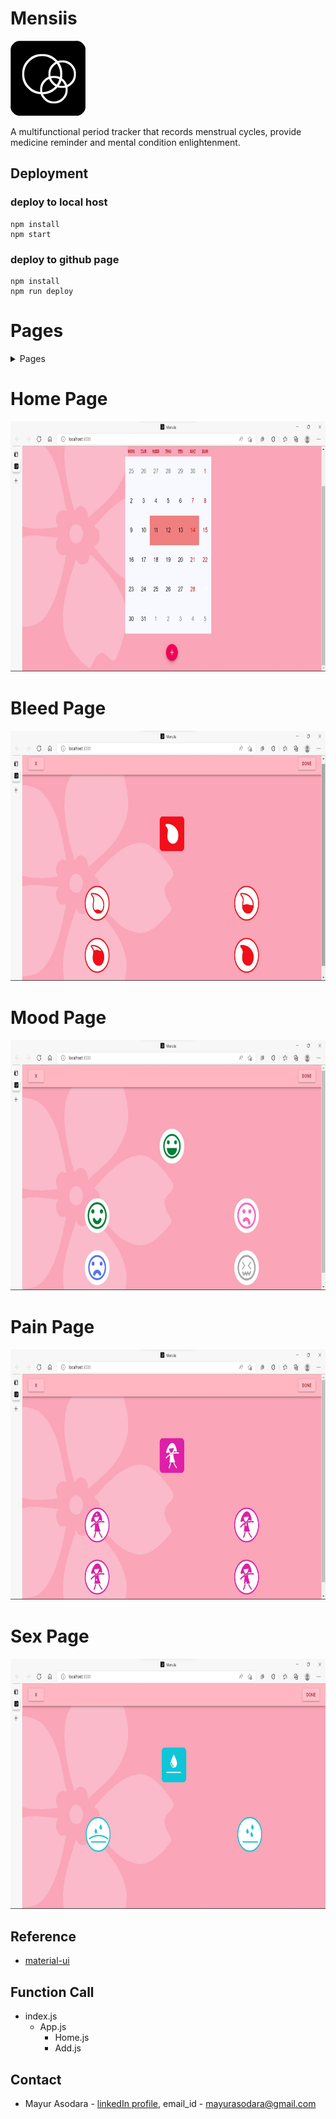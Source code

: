 # Mensiis

<img src="src/ICON/icon/2.png" alt="logo"/>

A multifunctional period tracker that records menstrual cycles, provide medicine reminder and mental condition enlightenment.



## Deployment

### deploy to local host

```shell
npm install
npm start
```

### deploy to github page

```shell
npm install
npm run deploy
```

# Pages
<details>
  <summary>Pages</summary>
  <ol>
    <li><a href="#Home-Page">Home</a> </li>
    <li><a href="#Bleed-Page">Bleed</a></li>
    <li><a href="#Mood-Page">Mood</a></li>
    <li><a href="#Pain-Page">Pain</a></li>
    <li><a href="#Sex-Page">Sex</a></li>
   
  </ol>
</details>

# Home Page

<img src="SS/home.jpg" alt="home-page" width="800" height="400" />

# Bleed Page 

<img src="SS/bleed.jpg" alt="bleed-page" width="800" height="400" />

# Mood Page

<img src="SS/mood.jpg" alt="mood-page" width="800" height="400" />

# Pain Page

<img src="SS/pain.jpg" alt="pain-page" width="800" height="400" />

# Sex Page

<img src="SS/sex.jpg" alt="sex-page" width="800" height="400"/>


## Reference

- [material-ui](https://material-ui.com/getting-started)

## Function Call

- index.js
  - App.js
    - Home.js
    - Add.js


## Contact

* Mayur Asodara - [linkedIn profile](https://www.linkedin.com/in/mayur-asodara-366067206), email_id - mayurasodara@gmail.com





